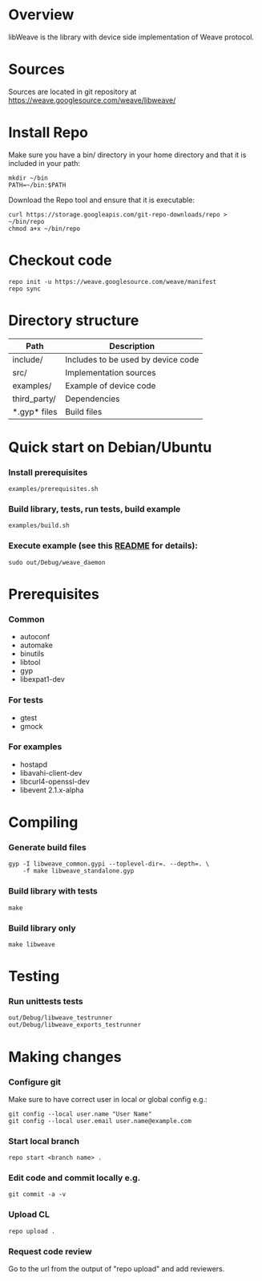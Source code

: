 # Overview

libWeave is the library with device side implementation of Weave protocol.

# Sources

Sources are located in git repository at
https://weave.googlesource.com/weave/libweave/


# Install Repo

Make sure you have a bin/ directory in your home directory
and that it is included in your path:

```
mkdir ~/bin
PATH=~/bin:$PATH
```

Download the Repo tool and ensure that it is executable:

```
curl https://storage.googleapis.com/git-repo-downloads/repo > ~/bin/repo
chmod a+x ~/bin/repo
```

# Checkout code

```
repo init -u https://weave.googlesource.com/weave/manifest
repo sync
```

# Directory structure

| Path           | Description                        |
|----------------|------------------------------------|
| include/       | Includes to be used by device code |
| src/           | Implementation sources             |
| examples/      | Example of device code             |
| third_party/   | Dependencies                       |
| \*.gyp\* files | Build files                        |


# Quick start on Debian/Ubuntu

### Install prerequisites

```
examples/prerequisites.sh
```

### Build library, tests, run tests, build example

```
examples/build.sh
```

### Execute example (see this [README](/examples/daemon/README.md) for details):

```
sudo out/Debug/weave_daemon
```

# Prerequisites

### Common

  - autoconf
  - automake
  - binutils
  - libtool
  - gyp
  - libexpat1-dev

### For tests

  - gtest
  - gmock

### For examples

  - hostapd
  - libavahi-client-dev
  - libcurl4-openssl-dev
  - libevent 2.1.x-alpha


# Compiling

### Generate build files

```
gyp -I libweave_common.gypi --toplevel-dir=. --depth=. \
    -f make libweave_standalone.gyp
```

### Build library with tests

```
make
```

### Build library only

```
make libweave
```

# Testing

### Run unittests tests

```
out/Debug/libweave_testrunner
out/Debug/libweave_exports_testrunner
```

# Making changes

### Configure git
Make sure to have correct user in local or global config e.g.:

```
git config --local user.name "User Name"
git config --local user.email user.name@example.com
```

### Start local branch

```
repo start <branch name> .
```

### Edit code and commit locally e.g.

```
git commit -a -v
```

### Upload CL

```
repo upload .
```

### Request code review

Go to the url from the output of "repo upload" and add reviewers.
